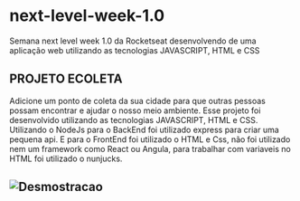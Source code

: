 # next-level-week-1.0
Semana next level week 1.0 da Rocketseat desenvolvendo de uma aplicação web utilizando as tecnologias JAVASCRIPT, HTML e CSS

## PROJETO ECOLETA
Adicione um ponto de coleta da sua cidade para que outras pessoas possam encontrar e ajudar o nosso meio ambiente. 
Esse projeto foi desenvolvido utilizando as tecnologias JAVASCRIPT, HTML e CSS. Utilizando o NodeJs para o BackEnd foi utilizado express para criar uma pequena api.
E para o FrontEnd foi utilizado o HTML e Css, não foi utilizado nem um framework como React ou Angula, para trabalhar com variaveis no HTML foi utilizado o nunjucks.
## ![Desmostracao](https://github.com/marcoshenriquedesousa/next-level-week-1.0/blob/master/Untitled.gif)
